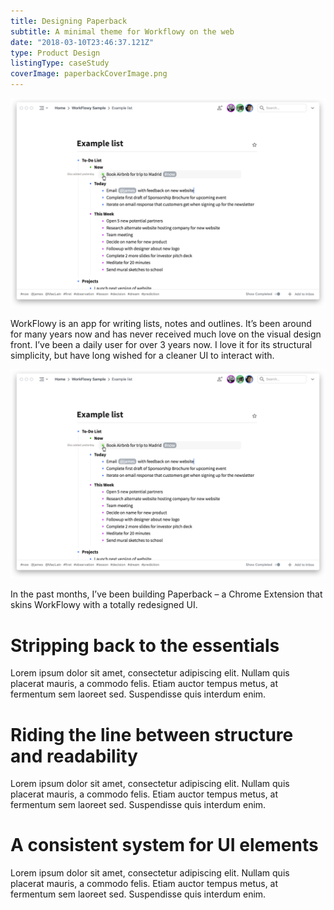 ```yaml
---
title: Designing Paperback
subtitle: A minimal theme for Workflowy on the web
date: "2018-03-10T23:46:37.121Z"
type: Product Design
listingType: caseStudy
coverImage: paperbackCoverImage.png
---
```


<img alt="Paperback desktop app concept" src="WorkFlowy-Mac-preview.png" class="imgFullWidth" style="grid-column: 1/-1;"/>

WorkFlowy is an app for writing lists, notes and outlines. It’s been around for many years now and has never received much love on the visual design front. I’ve been a daily user for over 3 years now. I love it for its structural simplicity, but have long wished for a cleaner UI to interact with.

![test column-width image](WorkFlowy-Mac-preview.png)

In the past months, I’ve been building Paperback – a Chrome Extension that skins WorkFlowy with a totally redesigned UI.

# Stripping back to the essentials
Lorem ipsum dolor sit amet, consectetur adipiscing elit. Nullam quis placerat mauris, a commodo felis. Etiam auctor tempus metus, at fermentum sem laoreet sed. Suspendisse quis interdum enim. 

# Riding the line between structure and readability
Lorem ipsum dolor sit amet, consectetur adipiscing elit. Nullam quis placerat mauris, a commodo felis. Etiam auctor tempus metus, at fermentum sem laoreet sed. Suspendisse quis interdum enim. 

# A consistent system for UI elements
Lorem ipsum dolor sit amet, consectetur adipiscing elit. Nullam quis placerat mauris, a commodo felis. Etiam auctor tempus metus, at fermentum sem laoreet sed. Suspendisse quis interdum enim. 